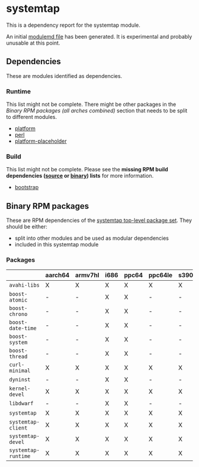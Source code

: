 # systemtap
This is a dependency report for the systemtap module.

An initial [modulemd file](systemtap.yaml) has been generated. It is experimental and probably unusable at this point.
## Dependencies
These are modules identified as dependencies.
### Runtime
This list might not be complete. There might be other packages in the *Binary RPM packages (all arches combined)* section that needs to be split to different modules.
* [platform](../platform)
* [perl](../perl)
* [platform-placeholder](../platform-placeholder)
### Build
This list might not be complete.
Please see the **missing RPM build dependencies ([source](all/buildtime-source-packages-short.txt) or [binary](all/buildtime-binary-packages-short.txt)) lists** for more information.
* [bootstrap](../bootstrap)
## Binary RPM packages
These are RPM dependencies of the [systemtap top-level package set](systemtap.csv). They should be either:
* split into other modules and be used as modular dependencies
* included in this systemtap module
### Packages
| |aarch64 |armv7hl |i686 |ppc64 |ppc64le |s390x |x86_64 |
|---|---|---|---|---|---|---|---|
| `avahi-libs` | X | X | X | X | X | X | X |
| `boost-atomic` | - | - | X | X | - | - | X |
| `boost-chrono` | - | - | X | X | - | - | X |
| `boost-date-time` | - | - | X | X | - | - | X |
| `boost-system` | - | - | X | X | - | - | X |
| `boost-thread` | - | - | X | X | - | - | X |
| `curl-minimal` | X | X | X | X | X | X | X |
| `dyninst` | - | - | X | X | - | - | X |
| `kernel-devel` | X | X | X | X | X | X | X |
| `libdwarf` | - | - | X | X | - | - | X |
| `systemtap` | X | X | X | X | X | X | X |
| `systemtap-client` | X | X | X | X | X | X | X |
| `systemtap-devel` | X | X | X | X | X | X | X |
| `systemtap-runtime` | X | X | X | X | X | X | X |

